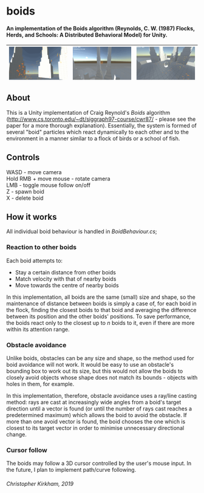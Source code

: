 # boids
#### An implementation of the Boids algorithm (Reynolds, C. W. (1987) Flocks, Herds, and Schools: A Distributed Behavioral Model) for Unity.
| <img src="README_1.gif"> | <img src="README_2.gif"> | <img src="README_3.gif"> |
|:----:|:----:|:----:|

## About
This is a Unity implementation of Craig Reynold's *Boids* algorithm (http://www.cs.toronto.edu/~dt/siggraph97-course/cwr87/ - please see the paper for a more thorough explanation). Essentially, the system is formed of several "boid" particles which react dynamically to each other and to the environment in a manner similar to a flock of birds or a school of fish.

## Controls
<p> WASD - move camera <br> 
Hold RMB + move mouse - rotate camera <br>
LMB - toggle mouse follow on/off <br>
Z - spawn boid <br>
X - delete boid </p>

## How it works
All individual boid behaviour is handled in *BoidBehaviour.cs*; 

### Reaction to other boids
Each boid attempts to:
* Stay a certain distance from other boids
* Match velocity with that of nearby boids
* Move towards the centre of nearby boids

In this implementation, all boids are the same (small) size and shape, so the maintenance of distance between boids is simply a case of, for each boid in the flock, finding the closest boids to that boid and averaging the difference between its position and the other boids' positions. To save performance, the boids react only to the closest up to *n* boids to it, even if there are more within its attention range.

### Obstacle avoidance
Unlike boids, obstacles can be any size and shape, so the method used for boid avoidance will not work. It would be easy to use an obstacle's bounding box to work out its size, but this would not allow the boids to closely avoid objects whose shape does not match its bounds - objects with holes in them, for example.

In this implementation, therefore, obstacle avoidance uses a ray/line casting method: rays are cast at increasingly wide angles from a boid's target direction until a vector is found (or until the number of rays cast reaches a predetermined maximum) which allows the boid to avoid the obstacle. If more than one avoid vector is found, the boid chooses the one which is closest to its target vector in order to minimise unnecessary directional change.

### Cursor follow
The boids may follow a 3D cursor controlled by the user's mouse input. In the future, I plan to implement path/curve following.


###### Christopher Kirkham, 2019
